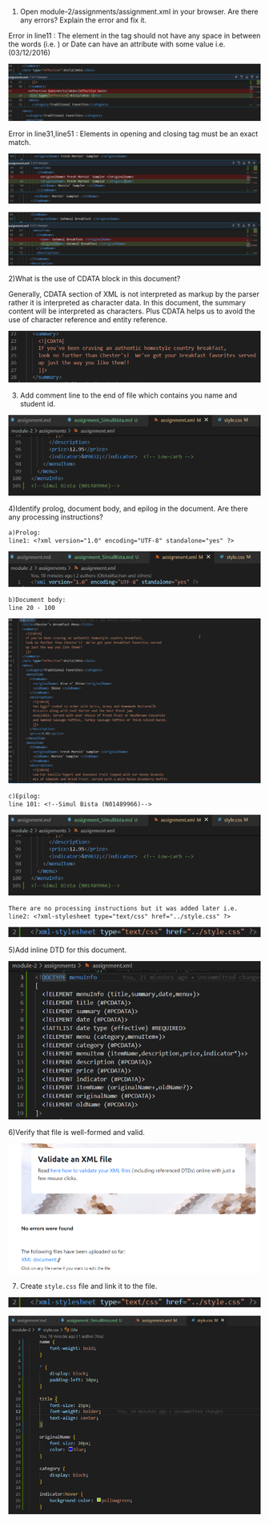 1) Open module-2/assignments/assignment.xml in your browser. Are there any errors? Explain the error and fix it.

Error in line11 : 
The element in the tag should not have any space in between the words (i.e. <effective-date>) or Date can have an attribute with some value i.e. (<date type="effective">03/12/2016</date>)

![image info](../assets/1_1.png)

Error in line31,line51 : 
Elements in opening and closing tag must be an exact match.

![image info](../assets/1_2.png)

![image info](../assets/1_3.png)

2)What is the use of CDATA block in this document?

Generally, CDATA section of XML is not interpreted as markup by the parser rather it is interpreted as character data. In this document, the summary content will be interpreted as characters. Plus CDATA helps us to avoid the use of character reference and entity reference.

![image info](../assets/2.png)

3) Add comment line to the end of file which contains you name and student id.

![image info](../assets/3.png)

4)Identify prolog, document body, and epilog in the document. Are there any processing instructions?

    a)Prolog:
    line1: <?xml version="1.0" encoding="UTF-8" standalone="yes" ?>

![image info](../assets/4_1.png)

    b)Document body:
    line 20 - 100

![image info](../assets/4_2.png)

    c)Epilog:
    line 101: <!--Simul Bista (N01489966)-->

![image info](../assets/4_3.png)

    There are no processing instructions but it was added later i.e.
    line2: <?xml-stylesheet type="text/css" href="../style.css" ?>
    
![image info](../assets/4_4.png)

5)Add inline DTD for this document.

![image info](../assets/5.png)

6)Verify that file is well-formed and valid.

![image info](../assets/6.png)

7. Create `style.css` file and link it to the file.

![image info](../assets/7_1.png)

![image info](../assets/7_2.png)

